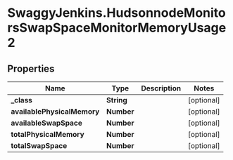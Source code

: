 # SwaggyJenkins.HudsonnodeMonitorsSwapSpaceMonitorMemoryUsage2

## Properties
Name | Type | Description | Notes
------------ | ------------- | ------------- | -------------
**_class** | **String** |  | [optional] 
**availablePhysicalMemory** | **Number** |  | [optional] 
**availableSwapSpace** | **Number** |  | [optional] 
**totalPhysicalMemory** | **Number** |  | [optional] 
**totalSwapSpace** | **Number** |  | [optional] 


